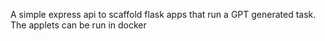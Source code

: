 A simple express api to scaffold flask apps that run a GPT generated task. The applets can be run in docker

